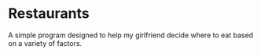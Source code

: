 # Restaurants

A simple program designed to help my girlfriend decide where to eat based on a variety of factors.
